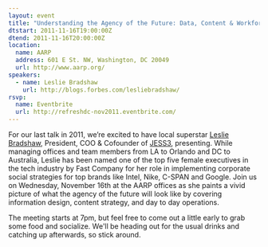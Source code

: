 ```yaml
---
layout: event
title: "Understanding the Agency of the Future: Data, Content & Workforce"
dtstart: 2011-11-16T19:00:00Z
dtend: 2011-11-16T20:00:00Z
location:
  name: AARP
  address: 601 E St. NW, Washington, DC 20049
  url: http://www.aarp.org/
speakers:
  - name: Leslie Bradshaw
    url: http://blogs.forbes.com/lesliebradshaw/
rsvp:
  name: Eventbrite
  url: http://refreshdc-nov2011.eventbrite.com/
---
```


For our last talk in 2011, we’re excited to have local superstar [Leslie Bradshaw](http://blogs.forbes.com/lesliebradshaw/), President, COO & Cofounder of [JESS3](http://jess3.com/), presenting. While managing offices and team members from LA to Orlando and DC to Australia, Leslie has been named one of the top five female executives in the tech industry by Fast Company for her role in implementing corporate social strategies for top brands like Intel, Nike, C-SPAN and Google. Join us on Wednesday, November 16th at the AARP offices as she paints a vivid picture of what the agency of the future will look like by covering information design, content strategy, and day to day operations.

The meeting starts at 7pm, but feel free to come out a little early to grab some food and socialize. We'll be heading out for the usual drinks and catching up afterwards, so stick around.